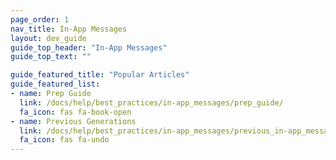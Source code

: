 ```yaml
---
page_order: 1
nav_title: In-App Messages
layout: dev_guide
guide_top_header: "In-App Messages"
guide_top_text: ""

guide_featured_title: "Popular Articles"
guide_featured_list:
- name: Prep Guide
  link: /docs/help/best_practices/in-app_messages/prep_guide/
  fa_icon: fas fa-book-open
- name: Previous Generations
  link: /docs/help/best_practices/in-app_messages/previous_in-app_message_generations/
  fa_icon: fas fa-undo
---
```


